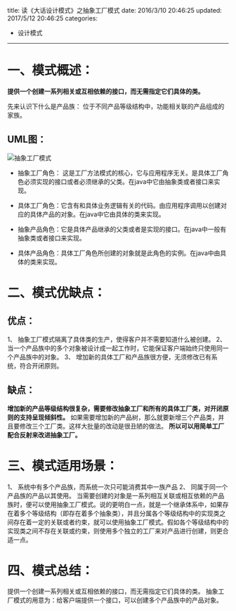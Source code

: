 title: 读《大话设计模式》之抽象工厂模式
date: 2016/3/10 20:46:25
updated: 2017/5/12 20:46:25
categories:
- 设计模式
---
# 一、模式概述：

__提供一个创建一系列相关或互相依赖的接口，而无需指定它们具体的类。__

先来认识下什么是产品族： 位于不同产品等级结构中，功能相关联的产品组成的家族。

## UML图：

![抽象工厂模式](http://upload-images.jianshu.io/upload_images/3828003-14b8ca4e87da6dc9.png?imageMogr2/auto-orient/strip%7CimageView2/2/w/1240)

* 抽象工厂角色： 这是工厂方法模式的核心，它与应用程序无关。是具体工厂角色必须实现的接口或者必须继承的父类。在java中它由抽象类或者接口来实现。

* 具体工厂角色：它含有和具体业务逻辑有关的代码。由应用程序调用以创建对应的具体产品的对象。在java中它由具体的类来实现。

* 抽象产品角色：它是具体产品继承的父类或者是实现的接口。在java中一般有抽象类或者接口来实现。

* 具体产品角色：具体工厂角色所创建的对象就是此角色的实例。在java中由具体的类来实现。

# 二、模式优缺点：

## 优点：
1、 抽象工厂模式隔离了具体类的生产，使得客户并不需要知道什么被创建。
2、 当一个产品族中的多个对象被设计成一起工作时，它能保证客户端始终只使用同一个产品族中的对象。
3、 增加新的具体工厂和产品族很方便，无须修改已有系统，符合开闭原则。
## 缺点：
__增加新的产品等级结构很复杂，需要修改抽象工厂和所有的具体工厂类，对开闭原则的支持呈现倾斜性。__
如果需要增加新的产品树，那么就要新增三个产品类，并且要修改三个工厂类。这样大批量的改动是很丑陋的做法。
__所以可以用简单工厂配合反射来改进抽象工厂。__
# 三、模式适用场景：
1、 系统中有多个产品族，而系统一次只可能消费其中一族产品
2、 同属于同一个产品族的产品以其使用。
当需要创建的对象是一系列相互关联或相互依赖的产品族时，便可以使用抽象工厂模式。说的更明白一点，就是一个继承体系中，如果存在着多个等级结构（即存在着多个抽象类），并且分属各个等级结构中的实现类之间存在着一定的关联或者约束，就可以使用抽象工厂模式。假如各个等级结构中的实现类之间不存在关联或约束，则使用多个独立的工厂来对产品进行创建，则更合适一点。
# 四、模式总结：
提供一个创建一系列相关或互相依赖的接口，而无需指定它们具体的类。
抽象工厂模式的用意为：给客户端提供一个接口，可以创建多个产品族中的产品对象。